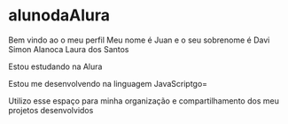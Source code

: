 # alunodaAlura

Bem vindo ao o meu perfil
Meu nome é Juan e o seu sobrenome é Davi Simon Alanoca Laura dos Santos

Estou estudando na Alura 

Estou me desenvolvendo na linguagem JavaScriptgo=

Utilizo esse espaço para minha organização e compartilhamento dos meu projetos desenvolvidos

